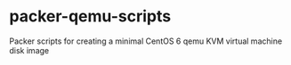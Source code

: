 # packer-qemu-scripts
Packer scripts for creating a minimal CentOS 6 qemu KVM virtual machine disk image
